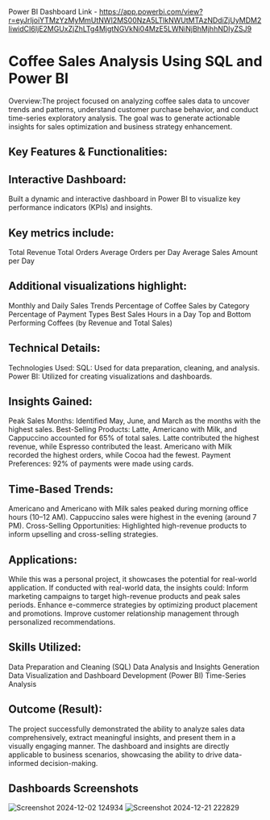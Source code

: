 Power BI Dashboard Link - https://app.powerbi.com/view?r=eyJrIjoiYTMzYzMyMmUtNWI2MS00NzA5LTlkNWUtMTAzNDdiZjUyMDM2IiwidCI6IjE2MGUxZjZhLTg4MjgtNGVkNi04MzE5LWNiNjBhMjhhNDIyZSJ9

# Coffee Sales Analysis Using SQL and Power BI

Overview:The project focused on analyzing coffee sales data to uncover trends and patterns, understand customer purchase behavior, and conduct time-series exploratory analysis. The goal was to generate actionable insights for sales optimization and business strategy enhancement.

## Key Features & Functionalities:

## Interactive Dashboard:
Built a dynamic and interactive dashboard in Power BI to visualize key performance indicators (KPIs) and insights.

## Key metrics include:
Total Revenue
Total Orders
Average Orders per Day
Average Sales Amount per Day

## Additional visualizations highlight:
Monthly and Daily Sales Trends
Percentage of Coffee Sales by Category
Percentage of Payment Types
Best Sales Hours in a Day
Top and Bottom Performing Coffees (by Revenue and Total Sales)

## Technical Details:

Technologies Used:
SQL: Used for data preparation, cleaning, and analysis.
Power BI: Utilized for creating visualizations and dashboards.

## Insights Gained:
Peak Sales Months: Identified May, June, and March as the months with the highest sales.
Best-Selling Products:
Latte, Americano with Milk, and Cappuccino accounted for 65% of total sales.
Latte contributed the highest revenue, while Espresso contributed the least.
Americano with Milk recorded the highest orders, while Cocoa had the fewest.
Payment Preferences: 92% of payments were made using cards.

## Time-Based Trends:
Americano and Americano with Milk sales peaked during morning office hours (10–12 AM).
Cappuccino sales were highest in the evening (around 7 PM).
Cross-Selling Opportunities: Highlighted high-revenue products to inform upselling and cross-selling strategies.

## Applications:
While this was a personal project, it showcases the potential for real-world application. If conducted with real-world data, the insights could:
Inform marketing campaigns to target high-revenue products and peak sales periods.
Enhance e-commerce strategies by optimizing product placement and promotions.
Improve customer relationship management through personalized recommendations.

## Skills Utilized:
Data Preparation and Cleaning (SQL)
Data Analysis and Insights Generation
Data Visualization and Dashboard Development (Power BI)
Time-Series Analysis

## Outcome (Result):
The project successfully demonstrated the ability to analyze sales data comprehensively, extract meaningful insights, and present them in a visually engaging manner. The dashboard and insights are directly applicable to business scenarios, showcasing the ability to drive data-informed decision-making.

## Dashboards Screenshots
![Screenshot 2024-12-02 124934](https://github.com/user-attachments/assets/4e0bb4b5-f416-4e46-baa4-2742e63fdddf)
![Screenshot 2024-12-21 222829](https://github.com/user-attachments/assets/1441e5cb-ffd7-4e84-b378-4fd9a3e64230)

